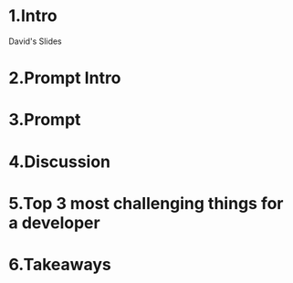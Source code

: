 # 1.Intro
David's Slides
# 2.Prompt Intro

# 3.Prompt

# 4.Discussion
# 5.Top 3 most challenging things for a developer

# 6.Takeaways

